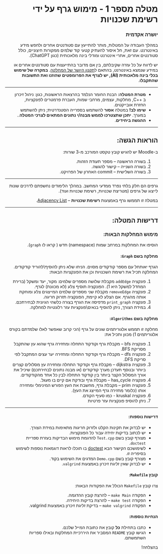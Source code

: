 <div dir="rtl">

# מטלה מספר 1 - מימוש גרף על ידי רשימת שכנויות

### יושרה אקדמית

במהלך העבודה על המטלות, מותר להתייעץ עם סטודנטים אחרים ולחפש מידע באינטרנט. עם זאת, חל איסור להעתיק קטעי קוד שלמים ממקורות חיצוניים, כולל סטודנטים אחרים, אתרי אינטרנט ומודלי בינה מלאכותית (כגון ChatGPT).

יש לדווח על כל עזרה שקיבלתם, בין אם מדובר בהתייעצות עם סטודנטים אחרים או במידע שנמצא באינטרנט, בהתאם ל[תקנון היושר של המחלקה](https://www.ariel.ac.il/wp/cs/wp-content/uploads/sites/88/2020/08/Guidelines-for-Academic-Integrity.pdf).
**במקרה של שימוש בכלי בינה מלאכותית (AI), יש לצרף את הפרומפטים שהוזנו ואת התשובות שהתקבלו**.

-----
* **מטרת המטלה:** הבנת החומר הנלמד בהרצאות הראשונות, כגון: ניהול זיכרון ב ++C, מחלקות, עצמים, מרחבי שמות, העברת פרמטרים לפונקציות, החזרת אובייקטים.
* **שימו לב!** במטלה **אסור** להשתמש בספרייה הסטנדרטית; ניתן להשתמש במערך. **יתכן שתצטרכו לממש מבנה/י נתונים המתאים לצרכי המטלה**..
* **ההגשה ביחידים**.

---

## הוראות הגשה:

ב-Moodle יש להגיש קובץ טקסט המורכב מ-3 שורות:
  1. בשורה הראשונה – מספר תעודת הזהות.
  2. בשורה השנייה – קישור להגשה.
  3. בשורה השלישית – commit האחרון של הפרויקט.

---

גרפים הם חלק בלתי נפרד ממדעי המחשב. במהלך הלימודים נחשפתם לדרכים שונות לייצוג של גרפים (מטריצת שכנויות, רשימת שכנויות ועוד).

במטלה זו תממשו גרף באמצעות **רשימת שכנויות** – [Adjacency List](https://en.wikipedia.org/wiki/Adjacency_list).

---

## דרישות המטלה:

### מימוש המחלקות הבאות:
הוסיפו את המחלקות במרחב שמות (namespace) חדש ( קראו לו ```graph```).

#### מחלקה בשם `Graph`:
הגרף יאותחל עם מספר קודקודים מסוים. הניחו שלא ניתן להוסיף\להוריד קודקודים.
המחלקה תכיל את רשימת השכנויות וכן את הפונקציות הבאות:
1. פונקציה  `addEdge`  מקבלת שלושה מספרים שלמים: מקור, יעד ומשקל (ברירת המחדל למשקל היא 1). הפונקציה תוסיף צלע (לא מכוונת) לגרף.
2. פונקציה  `removeEdge` מקבלת שני מספרים שלמים המייצגים צלע ומוחקת אותה מהגרף. אם הצלע לא קיימת, הפונקציה תזרוק חריגה.
3. פונקציה  `print_graph` מדפיסה את הגרף בצורה כלשהי הגיונית לבחירתכם.
4. במידת הצורך, ניתן להוסיף בנאים\פונקציות עזר רלונטיות למחלקה.

#### מחלקה בשם `Algorithms`:
מחלקה זו תממש אלגוריתמים שונים על גרף (הכי קרוב שאפשר לאלו שלמדתם בקורס אלגוריתמים 1) מכוון ותכיל את:
1. פונקציה bfs – מקבלת גרף וקודקוד התחלה ומחזירה גרף שהוא עץ שהתקבל מסריקת BFS.
2. פונקציה dfs – מקבלת גרף וקודקוד התחלה ומחזירה יער עצים המתקבל לפי סריקת DFS.
3. פונקציה dijkstra – מקבלת גרף וקודקוד התחלה ומחזירה עץ מסלולים קצרים ביותר ובנוסף תעדכן מערך קודקודים (או מבנה נתונים לבחירתכם) שיכיל את אורך המסלול הקצר ביותר בין קודקוד התחלה לבין כל אחד מהקודקודים.
4. פונקציה has_cycle – מקבלת גרף ובודקת אם קיים בו מעגל.
5. פונקציה prim – מקבלת גרף, מחשבת את העץ הפורש המינימלי ומחזירה אותו (כלומר מחזירה גרף המייצג את העץ).
6. פונקציה kruskal - כמו סעיף הקודם.
7. ניתן להוסיפ פונקציות עזר פרטיות
 
---

#### דרישות נוספות:
- יש לבדוק את תקינות הקלט ולזרוק חריגות מתאימות במידת הצורך.
- יש לכתוב בדיקות יחידה עבור כל הפונקציות.
- מצורף קובץ בשם `Test.cpp` להדגמת מימוש הבדיקות בעזרת ספריית `doctest`.
- לשימושכם הקישור הבא [doctest](https://github.com/doctest/doctest) בו תוכלו לראות דוגמאות נוספות לשימוש בסיפריה זו.
- מצורף קובץ בשם `Demo.cpp` המדגים את השימוש בקוד.
- יש לבדוק שאין זליגת זיכרון באמצעות `valgrind`.

#### קובץ `Makefile`:
צרו קובץ `Makefile` הכולל את הפקודות הבאות:
- הפקודה `make Main` – להרצת קובץ ההדגמה.
- הפקודה `make test` – להרצת בדיקות היחידה.
- הפקודה `make valgrind` – בדיקת זליגת זיכרון באמצעות valgrind.

#### הנחיות נוספות:
- כתבו בתחילת **כל** קובץ את כתובת המייל שלכם.
- הגישו קובץ `README` המסביר את היררכיית המחלקות ובאילו ספריות השתמשתם.


בהצלחה!

</div>

